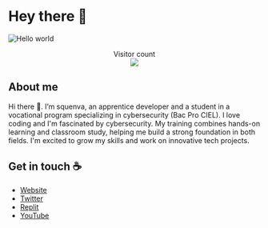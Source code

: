 # Hey there :wave:

<img src="https://raw.githubusercontent.com/sagar-viradiya/sagar-viradiya/master/resources/banner.png" alt="Hello world">

<p align="center"> 
  Visitor count<br>
  <img src="https://profile-counter.glitch.me/squenva/count.svg" />
</p>

## About me

Hi there 👋. I’m squenva, an apprentice developer and a student in a vocational program specializing in cybersecurity (Bac Pro CIEL). I love coding and I'm fascinated by cybersecurity. My training combines hands-on learning and classroom study, helping me build a strong foundation in both fields. I'm excited to grow my skills and work on innovative tech projects.
## Get in touch :coffee:

- [Website](https://linktr.ee/squenva)
- [Twitter](https://twitter.com/squenva)
- [Replit](https://replit.com/@sofianechf7)
- [YouTube](https://www.youtube.com/@squenva)
